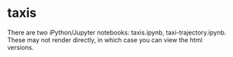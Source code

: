 # taxis

There are two iPython/Jupyter notebooks: taxis.ipynb, taxi-trajectory.ipynb. These may not render directly, in which case you can view the html versions.
